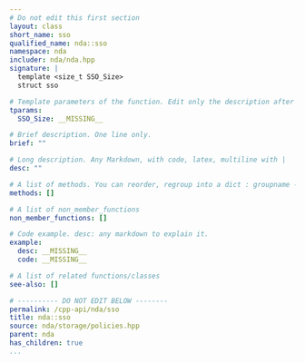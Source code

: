 ```yaml
---
# Do not edit this first section
layout: class
short_name: sso
qualified_name: nda::sso
namespace: nda
includer: nda/nda.hpp
signature: |
  template <size_t SSO_Size>
  struct sso

# Template parameters of the function. Edit only the description after the :
tparams:
  SSO_Size: __MISSING__

# Brief description. One line only.
brief: ""

# Long description. Any Markdown, with code, latex, multiline with |
desc: ""

# A list of methods. You can reorder, regroup into a dict : groupname -> list
methods: []

# A list of non_member_functions
non_member_functions: []

# Code example. desc: any markdown to explain it.
example:
  desc: __MISSING__
  code: __MISSING__

# A list of related functions/classes
see-also: []

# ---------- DO NOT EDIT BELOW --------
permalink: /cpp-api/nda/sso
title: nda::sso
source: nda/storage/policies.hpp
parent: nda
has_children: true
...
```


